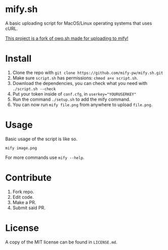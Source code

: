 # mify.sh

A basic uploading script for MacOS/Linux operating systems that uses cURL.

[This project is a fork of owo.sh made for uploading to mify!](https://github.com/whats-this/owo.sh)

# Install

1. Clone the repo with `git clone https://github.com/mify-pw/mify.sh.git`
2. Make sure `script.sh` has permissions: `chmod a+x script.sh`.
3. Download the dependencies, you can check what you need with `./script.sh --check`
4. Put your token inside of `conf.cfg`, in `userkey="YOURUSERKEY"`
5. Run the command `./setup.sh` to add the mify command.
6. You can now run `mify file.png` from anywhere to upload `file.png`.

# Usage

Basic usage of the script is like so.

```shell
mify image.png
```

For more commands use `mify --help`.

# Contribute

1. Fork repo.
2. Edit code.
3. Make a PR.
4. Submit said PR.

# License

A copy of the MIT license can be found in `LICENSE.md`.
